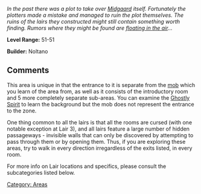 *In the past there was a plot to take over
[Midgaard](:Category:_Midgaard "wikilink") itself. Fortunately the
plotters made a mistake and managed to ruin the plot themselves. The
ruins of the lairs they constructed might still contain something worth
finding. Rumors where they might be found are [floating in the
air](:Category:_Ruined_Lair_Introduction "wikilink")...*

**Level Range:** 51-51

**Builder:** Noltano

## Comments

This area is unique in that the entrance to it is separate from the
[mob](Ghostly_Spirit "wikilink") which you learn of the area from, as
well as it consists of the introductory room and 5 more completely
separate sub-areas. You can examine the [Ghostly
Spirit](Ghostly_Spirit "wikilink") to learn the background but the mob
does not represent the entrance to the zone.

One thing common to all the lairs is that all the rooms are cursed (with
one notable exception at Lair 3), and all lairs feature a large number
of hidden passageways - invisible walls that can only be discovered by
attempting to pass through them or by opening them. Thus, if you are
exploring these areas, try to walk in every direction irregardless of
the exits listed, in every room.

For more info on Lair locations and specifics, please consult the
subcategories listed below.

[Category: Areas](Category:_Areas "wikilink")

